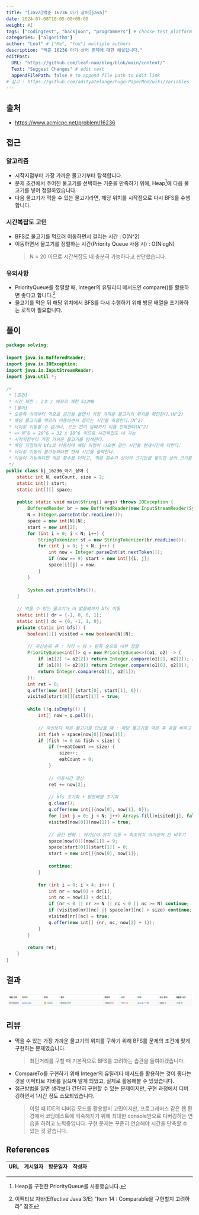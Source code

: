 ```yaml
---
title: "[Java]백준 16236 아기 상어[java]"
date: 2024-07-08T18:05:08+09:00
weight: #1
tags: ["codingtest", "backjoon", "programmers"] # choose test platform
categories: ["algorithm"]
author: "Leaf" # ["Me", "You"] multiple authors
description: "백준 16236 아기 상어 문제에 대한 해설입니다."
editPost:
  URL: "https://github.com/leaf-nam/blog/blob/main/content/"
  Text: "Suggest Changes" # edit text
  appendFilePath: false # to append file path to Edit link
# 참고 : https://github.com/adityatelange/hugo-PaperMod/wiki/Variables
---
```


## 출처

- https://www.acmicpc.net/problem/16236

## 접근

### 알고리즘

- 시작지점부터 가장 가까운 물고기부터 탐색합니다.
- 문제 조건에서 주어진 물고기를 선택하는 기준을 만족하기 위해, Heap[^1]에 다음 물고기를 넣어 정렬하였습니다.
- 다음 물고기가 먹을 수 있는 물고기라면, 해당 위치를 시작점으로 다시 BFS를 수행합니다.

### 시간복잡도 고민

- BFS로 물고기를 먹으러 이동하면서 걸리는 시간 : O(N^2)
- 이동하면서 물고기를 정렬하는 시간(Priority Queue 사용 시) : O(NlogN)
  > N = 20 이므로 시간복잡도 내 충분히 가능하다고 판단했습니다.

### 유의사항

- PriorityQueue를 정렬할 때, Integer의 유틸리티 메서드인 compare()를 활용하면 좋다고 합니다.[^2]
- 물고기를 먹은 뒤 해당 위치에서 BFS를 다시 수행하기 위해 방문 배열을 초기화하는 로직이 필요합니다.

## 풀이

```java
package solving;

import java.io.BufferedReader;
import java.io.IOException;
import java.io.InputStreamReader;
import java.util.*;

/*
 * [조건]
 * 시간 제한 : 2초 / 메모리 제한 512MB
 * [풀이]
 * 오른쪽 아래부터 역으로 공간을 돌면서 가장 가까운 물고기의 위치를 확인한다.(N^2)
 * 해당 물고기를 먹으러 이동하면서 걸리는 시간을 측정한다.(N^2)
 * 더이상 이동할 수 없거나, 모든 칸이 빌때까지 이를 반복한다(N^2)
 * => N^6 = 20^6 = 32 x 10^6 이므로 시간복잡도 내 가능
 * 시작지점부터 가장 가까운 물고기를 탐색한다.
 * 해당 지점까지 bfs로 이동하여 해당 지점이 나오면 걸린 시간을 현재시간에 더한다.
 * 더이상 이동이 불가능하다면 현재 시간을 출력한다.
 * 이동이 가능하다면 먹은 횟수를 더하고, 먹은 횟수가 상어의 크기만큼 쌓이면 상어 크기를 1 늘린다.
 */
public class bj_16236_아기_상어 {
    static int N, eatCount, size = 2;
    static int[] start;
    static int[][] space;

    public static void main(String[] args) throws IOException {
        BufferedReader br = new BufferedReader(new InputStreamReader(System.in));
        N = Integer.parseInt(br.readLine());
        space = new int[N][N];
        start = new int[2];
        for (int i = 0; i < N; i++) {
            StringTokenizer st = new StringTokenizer(br.readLine());
            for (int j = 0; j < N; j++) {
                int now = Integer.parseInt(st.nextToken());
                if (now == 9) start = new int[]{i, j};
                space[i][j] = now;
            }
        }

        System.out.println(bfs());
    }

    // 먹을 수 있는 물고기가 더 없을떄까지 bfs 이동
    static int[] dr = {-1, 0, 0, 1};
    static int[] dc = {0, -1, 1, 0};
    private static int bfs() {
        boolean[][] visited = new boolean[N][N];

        // 우선순위 큐 : 거리 > 위 > 왼쪽 순으로 내부 정렬
        PriorityQueue<int[]> q = new PriorityQueue<>((o1, o2) -> {
            if (o1[2] != o2[2]) return Integer.compare(o1[2], o2[2]); // Integer.compare() 메서드 활용
            if (o1[0] != o2[0]) return Integer.compare(o1[0], o2[0]);
            return Integer.compare(o1[1], o2[1]);
        });
        int ret = 0;
        q.offer(new int[] {start[0], start[1], 0});
        visited[start[0]][start[1]] = true;

        while (!q.isEmpty()) {
            int[] now = q.poll();

            // 자신보다 작은 물고기를 만났을 때 : 해당 물고기를 먹은 후 큐를 비우고 다시 bfs 시작
            int fish = space[now[0]][now[1]];
            if (fish != 0 && fish < size) {
                if (++eatCount >= size) {
                    size++;
                    eatCount = 0;
                }

                // 이동시간 갱신
                ret += now[2];

                // bfs 초기화 + 방문배열 초기화
                q.clear();
                q.offer(new int[]{now[0], now[1], 0});
                for (int j = 0; j < N; j++) Arrays.fill(visited[j], false);
                visited[now[0]][now[1]] = true;

                // 공간 변화 : 아기상어 위치 이동 + 최초위치 아기상어 칸 비우기
                space[now[0]][now[1]] = 9;
                space[start[0]][start[1]] = 0;
                start = new int[]{now[0], now[1]};

                continue;
            }

            for (int i = 0; i < 4; i++) {
                int nr = now[0] + dr[i];
                int nc = now[1] + dc[i];
                if (nr < 0 || nr >= N || nc < 0 || nc >= N) continue;
                if (visited[nr][nc] || space[nr][nc] > size) continue;
                visited[nr][nc] = true;
                q.offer(new int[] {nr, nc, now[2] + 1});
            }
        }

        return ret;
    }
}
```

## 결과

![result](result.png)

## 리뷰

- 먹을 수 있는 가장 가까운 물고기의 위치를 구하기 위해 BFS를 문제의 조건에 맞게 구현하는 문제였습니다.
  > 최단거리를 구할 때 기본적으로 BFS를 고려하는 습관을 들여야겠습니다.
- CompareTo를 구현하기 위해 Integer의 유틸리티 메서드를 활용하는 것이 좋다는 것을 이펙티브 자바를 읽으며 알게 되었고, 실제로 활용해볼 수 있었습니다.
- 접근방법을 알면 생각보다 간단히 구현할 수 있는 문제이지만, 구현 과정에서 디버깅하면서 1시간 정도 소요되었습니다.
  > 이럴 때 IDE의 디버깅 모드를 활용할지 고민이지만, 프로그래머스 같은 웹 환경에서 코딩테스트에 익숙해지기 위해 최대한 console만으로 디버깅하는 연습을 하려고 노력중입니다.
  > 구현 문제는 꾸준히 연습해야 시간을 단축할 수 있는 것 같습니다.

## References

| URL | 게시일자 | 방문일자 | 작성자 |
| :-- | :------- | :------- | :----- |

[^1]: Heap을 구현한 PriorityQueue를 사용했습니다.
[^2]: 이펙티브 자바(Effective Java 3/E) "Item 14 : Comparable을 구현할지 고려하라" 참조
